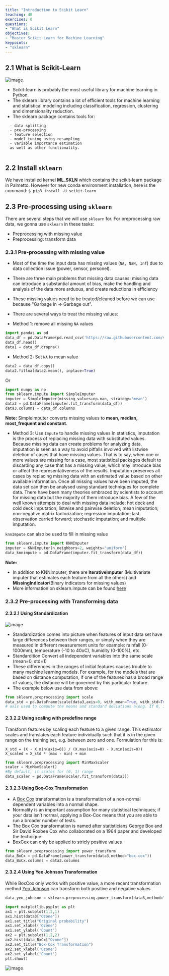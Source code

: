 ```yaml
---
title: "Introduction to Scikit Learn"
teaching: 40
exercises: 0
questions:
- "What is Scikit Learn"
objectives:
- "Master Scikit Learn for Machine Learning"
keypoints:
- "sklearn"
---
```


## 2.1 What is Scikit-Learn
![image](https://user-images.githubusercontent.com/43855029/114609814-30db9f80-9c6d-11eb-8d4e-781f578e1d79.png)

- Scikit-learn is probably the most useful library for machine learning in Python. 
- The sklearn library contains a lot of efficient tools for machine learning and statistical modeling including classification, regression, clustering and dimensionality reduction.
- The sklearn package contains tools for:

```
  - data splitting
  - pre-processing
  - feature selection
  - model tuning using resampling
  - variable importance estimation
  as well as other functionality.
  
```
## 2.2 Install `sklearn`
We have installed kernel **ML_SKLN** which contains the scikit-learn package in Palmetto. However for new conda environment installation, here is the command:
`$ pip3 install -U scikit-learn`


## 2.3 Pre-processing using `sklearn`
There are several steps that we will use `sklearn` for. For preprocessing raw data, we gonna use `sklearn` in these tasks:
- Preprocessing with missing value
- Preprocessing: transform data

### 2.3.1 Pre-processing with missing value
- Most of the time the input data has missing values (`NA, NaN, Inf`) due to data collection issue (power, sensor, personel). 
- There are three main problems that missing data causes: missing data can introduce a substantial amount of bias, make the handling and analysis of the data more arduous, and create reductions in efficiency
- These missing values need to be treated/cleaned before we can use because "Garbage in => Garbage out".
- There are several ways to treat the missing values:

- Method 1: remove all missing `NA` values
```python
import pandas as pd
data_df = pd.DataFrame(pd.read_csv('https://raw.githubusercontent.com/vuminhtue/Machine-Learning-Python/master/data/r_airquality.csv'))
data_df.head()
data1 = data_df.dropna()
``` 

- Method 2: Set `NA` to mean value 
```python
data2 = data_df.copy()
data2.fillna(data2.mean(), inplace=True)
```
Or
```python
import numpy as np
from sklearn.impute import SimpleImputer
imputer = SimpleImputer(missing_values=np.nan, strategy='mean')
data3 = pd.DataFrame(imputer.fit_transform(data_df))
data3.columns = data_df.columns
```
**Note:**
SimpleImputer converts missing values to **mean, median, most_frequent and constant**.

- Method 3: Use `Impute` to handle missing values
In statistics, imputation is the process of replacing missing data with substituted values. Because missing data can create problems for analyzing data, imputation is seen as a way to avoid pitfalls involved with listwise deletion of cases that have missing values. That is to say, when one or more values are missing for a case, most statistical packages default to discarding any case that has a missing value, which may introduce bias or affect the representativeness of the results. Imputation preserves all cases by replacing missing data with an estimated value based on other available information. Once all missing values have been imputed, the data set can then be analysed using standard techniques for complete data. There have been many theories embraced by scientists to account for missing data but the majority of them introduce bias. A few of the well known attempts to deal with missing data include: hot deck and cold deck imputation; listwise and pairwise deletion; mean imputation; non-negative matrix factorization; regression imputation; last observation carried forward; stochastic imputation; and multiple imputation.

`knnImpute` can also be used to fill in missing value
```python
from sklearn.impute import KNNImputer
imputer = KNNImputer(n_neighbors=2, weights="uniform")
data_knnimpute = pd.DataFrame(imputer.fit_transform(data_df))
```
**Note:**
- In addition to KNNImputer, there are **IterativeImputer** (Multivariate imputer that estimates each feature from all the others) and **MissingIndicator**(Binary indicators for missing values)
- More information on sklearn.impute can be found [here](https://scikit-learn.org/stable/modules/classes.html#module-sklearn.impute)

### 2.3.2 Pre-processing with Transforming data
#### 2.3.2.1 Using Standardization
![image](https://user-images.githubusercontent.com/43855029/114231774-df6ba180-9948-11eb-9c61-3d2e0d3df889.png)

- Standardization comes into picture when features of input data set have large differences between their ranges, or simply when they are measured in different measurement units for example: rainfall (0-1000mm), temperature (-10 to 40oC), humidity (0-100%), etc.
- Standardition Convert all independent variables into the same scale (mean=0, std=1) 
- These differences in the ranges of initial features causes trouble to many machine learning models. For example, for the models that are based on distance computation, if one of the features has a broad range of values, the distance will be governed by this particular feature.
- The example below use data from above:
```python
from sklearn.preprocessing import scale
data_std = pd.DataFrame(scale(data3,axis=0, with_mean=True, with_std=True, copy=True))
# axis used to compute the means and standard deviations along. If 0, independently standardize each feature, otherwise (if 1) standardize each sample.
```

#### 2.3.2.2 Using scaling with predefine range
Transform features by scaling each feature to a given range.
This estimator scales and translates each feature individually such that it is in the given range on the training set, e.g. between zero and one.
Formulation for this is:

```
X_std = (X - X.min(axis=0)) / (X.max(axis=0) - X.min(axis=0))
X_scaled = X_std * (max - min) + min
```

```python
from sklearn.preprocessing import MinMaxScaler
scaler = MinMaxScaler()
#By default, it scales for (0, 1) range
data_scaler = pd.DataFrame(scaler.fit_transform(data3))
```

#### 2.3.2.3 Using Box-Cox Transformation
- A [Box Cox](https://rss.onlinelibrary.wiley.com/doi/10.1111/j.2517-6161.1964.tb00553.x) transformation is a transformation of a non-normal dependent variables into a normal shape. 
- Normality is an important assumption for many statistical techniques; if your data isn’t normal, applying a Box-Cox means that you are able to run a broader number of tests.
- The Box Cox transformation is named after statisticians George Box and Sir David Roxbee Cox who collaborated on a 1964 paper and developed the technique.
- BoxCox can only be applied to stricly positive values
```python
from sklearn.preprocessing import power_transform
data_BxCx = pd.DataFrame(power_transform(data3,method="box-cox"))
data_BxCx.columns = data3.columns
```
#### 2.3.2.4 Using Yeo Johnson Transformation
While BoxCox only works with positive value, a more recent transformation method [Yeo Johnson](https://www.jstor.org/stable/2673623) can transform both positive and negative values
```python
data_yeo_johnson = sklearn.preprocessing.power_transform(data3,method="yeo-johnson")
```

```python
import matplotlib.pyplot as plt
ax1 = plt.subplot(1,2,1)
ax1.hist(data3["Ozone"])
ax1.set_title("Original probability")
ax1.set_xlabel('Ozone')
ax1.set_ylabel('Count')
ax2 = plt.subplot(1,2,2)
ax2.hist(data_BxCx["Ozone"])
ax2.set_title("Box-Cox Transformation")
ax2.set_xlabel('Ozone')
ax2.set_ylabel('Count')
plt.show()
```
![image](https://user-images.githubusercontent.com/43855029/114884951-30a9e400-9dd4-11eb-9c42-4d108743a551.png)

